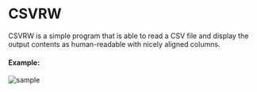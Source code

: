 # CSVRW

CSVRW is a simple program that is able to read a CSV file and display the output contents as human-readable with nicely aligned columns.

#### Example:
![sample](https://user-images.githubusercontent.com/34247113/136872213-de43294e-de1f-4c86-ac0f-4430994b86e6.png)
